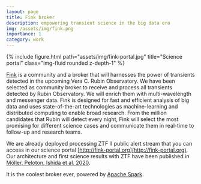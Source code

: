 ```yaml
---
layout: page
title: Fink broker
description: empowering transient science in the big data era
img: /assets/img/fink.png
importance: 1
category: work
---
```


<div class="row justify-content-sm-center">
    <div class="col-sm-4 mt-3 mt-md-0">
        {% include figure.html path="assets/img/fink-portal.jpg" title="Science portal" class="img-fluid rounded z-depth-1" %}
    </div>
</div>

[Fink](http://fink-broker.org) is a community and a broker that will harnesses the power of transients detected in the upcoming Vera C. Rubin Observatory. We have been selected as community broker to receive and process all transients detected by Rubin Observatory. We will enrich them with multi-wavelength and messenger data. Fink is designed for fast and efficient analysis of big data and uses state-of-the-art technologies as machine-learning and distributed computing to enable broad research. From the million candidates that Rubin will detect every night, Fink will select the most promising for different science cases and communicate them in real-time to follow-up and research teams.

We are already deployed processing ZTF II public alert stream that you can access in our science portal [http://fink-portal.org](http://fink-portal.org). Our architecture and first science results with ZTF have been published in [Möller, Peloton, Ishida et al. 2020](https://arxiv.org/abs/2009.10185).

It is the coolest broker ever, powered by [Apache Spark](https://spark.apache.org).
